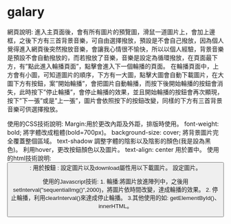 # galary
網頁說明:
    進入主頁面後，會有所有圖片的預覽圖，滑鼠一道圖片上，會加上邊框，之後下方有三首背景音樂，可自由選擇撥放，預設是不會自己撥放，因為個人覺得進入網頁後突然撥放音樂，會讓我心情很不愉快，所以以個人經驗，背景音樂是預設不會自動撥放的，而若撥放了音樂，音樂是設定為循環撥放，在頁面最下方，有”點此進入輪播頁面”，點擊會進入下一個輪播的頁面。
    在輪播頁面中，上方會有小圖，可知道圖片的順序，下方有一大圖，點擊大圖會自動下載圖片，在大圖下方有按鈕，案”開始輪播”，會把圖片自動輪播，而按下後開始輪播的按鈕會消失，此時按下”停止輪播”，會停止輪播的效果，並且開始輪播的按鈕會再次顯現，按下”下一張”或是”上一張”，圖片會依照按下的按鈕改變，同樣的下方有三首背景音樂可供選擇撥放。

使用的CSS技術說明:
Margin:用於更改內距及外距，排版時使用。
font-weight: bold; 將字體改成粗體(bold=700px)。
background-size: cover; 將背景圖片完全覆蓋整個區域。
text-shadow 調整字體的陰影以及陰影的顏色(我是設為黑色)。 
利用hover，更改按鈕顏色以及圖片。
text-align: center 用於置中。
使用的html技術說明:
<button>: 用於按鈕
<a>: 設定圖片以及download屬性用以下載圖片。
<img>設定圖片。

使用的Javascript技術:
1.
輪播:將圖片放進陣列中，之後用setInterval("sequentialImg()",2000)，將圖片依時間改變，達成輪播的效果。
 2.
停止輪播，利用clearInterval()來達成停止輪播。
3.其他使用的如: getElementById()、innerHTML。
